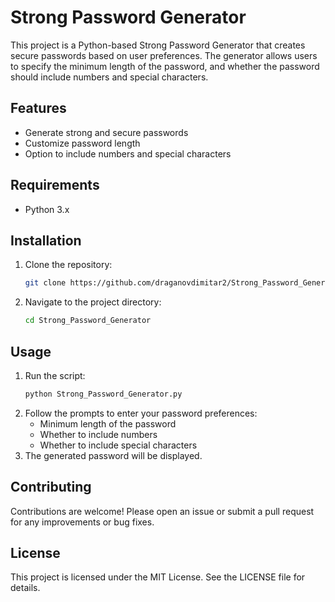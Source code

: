 # Strong Password Generator

This project is a Python-based Strong Password Generator that creates secure passwords based on user preferences. The generator allows users to specify the minimum length of the password, and whether the password should include numbers and special characters.

## Features

- Generate strong and secure passwords
- Customize password length
- Option to include numbers and special characters

## Requirements

- Python 3.x

## Installation

1. Clone the repository:
   ```sh
   git clone https://github.com/draganovdimitar2/Strong_Password_Generator.git
2. Navigate to the project directory:
   ```sh
   cd Strong_Password_Generator

## Usage

1. Run the script:
   ```sh
   python Strong_Password_Generator.py
2. Follow the prompts to enter your password preferences:
   * Minimum length of the password
   * Whether to include numbers
   * Whether to include special characters
3. The generated password will be displayed.

## Contributing

Contributions are welcome! Please open an issue or submit a pull request for any improvements or bug fixes.

## License

This project is licensed under the MIT License. See the LICENSE file for details.
   

